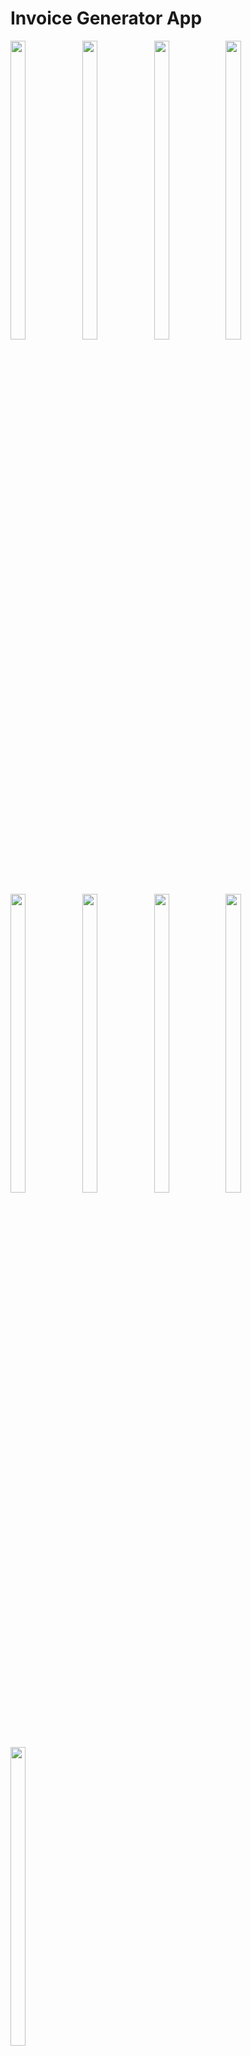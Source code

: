 # Invoice Generator App

<p>
  <img src="https://github.com/user-attachments/assets/a3e172dd-6279-4e6c-82ab-87250a01ded5"height="35%" width="22%">
   <img src="https://github.com/user-attachments/assets/61802df4-c5ae-4cbe-abcf-5c021dbc1be4"height="35%" width="22%">
    <img src="https://github.com/user-attachments/assets/b65ede0c-1e1c-4688-b7a1-ca8079c07f46"height="35%" width="22%">
     <img src="https://github.com/user-attachments/assets/0351fe5c-5dbd-4728-b14b-82cfe223b368"height="35%" width="22%">
     <img src="https://github.com/user-attachments/assets/b4806834-1add-4858-9075-eff0e187ded4"height="35%" width="22%">
     <img src="https://github.com/user-attachments/assets/77174a4e-1acc-4a2c-a5b8-2f72df5ca54a"height="35%" width="22%">
     <img src="https://github.com/user-attachments/assets/dc78a2ef-72c9-414a-af80-151c083e67c6"height="35%" width="22%">
     <img src="https://github.com/user-attachments/assets/a5b005dd-f8ba-4cfa-a3f3-6bfc32f7ec4d"height="35%" width="22%">
     <img src="https://github.com/user-attachments/assets/de55241d-8167-47a6-be86-6813b0500e0f"height="35%" width="22%">
</p>

